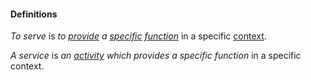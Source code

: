 #### Definitions

*To serve* is *to [provide](https://github.com/gcassel/Modular-Organization-Terminology/blob/master/terms/provide.md) a [specific](https://github.com/gcassel/Modular-Organization-Terminology/blob/master/terms/specific.md) [function](https://github.com/gcassel/Modular-Organization-Terminology/blob/master/terms/function.md)* in a specific [context](https://github.com/gcassel/Modular-Organization-Terminology/blob/master/terms/context.md).

*A service* is *an [activity](https://github.com/gcassel/Modular-Organization-Terminology/blob/master/terms/activity.md) which provides a specific function* in a specific context.
